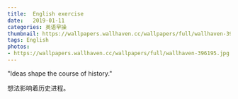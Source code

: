 ```yaml
---
title:  English exercise
date:   2019-01-11
categories: 英语早操
thumbnail: https://wallpapers.wallhaven.cc/wallpapers/full/wallhaven-396195.jpg
tags: English
photos:
- https://wallpapers.wallhaven.cc/wallpapers/full/wallhaven-396195.jpg
---
```


"Ideas shape the course of history."
<p>想法影响着历史进程。</p>
